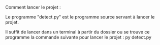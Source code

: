 Comment lancer le projet : 

Le programme "detect.py" est le programme source servant à lancer le projet.

Il suffit de lancer dans un terminal à partir du dossier ou se trouve ce programme la commande suivante pour lancer le projet : 
py detect.py 

